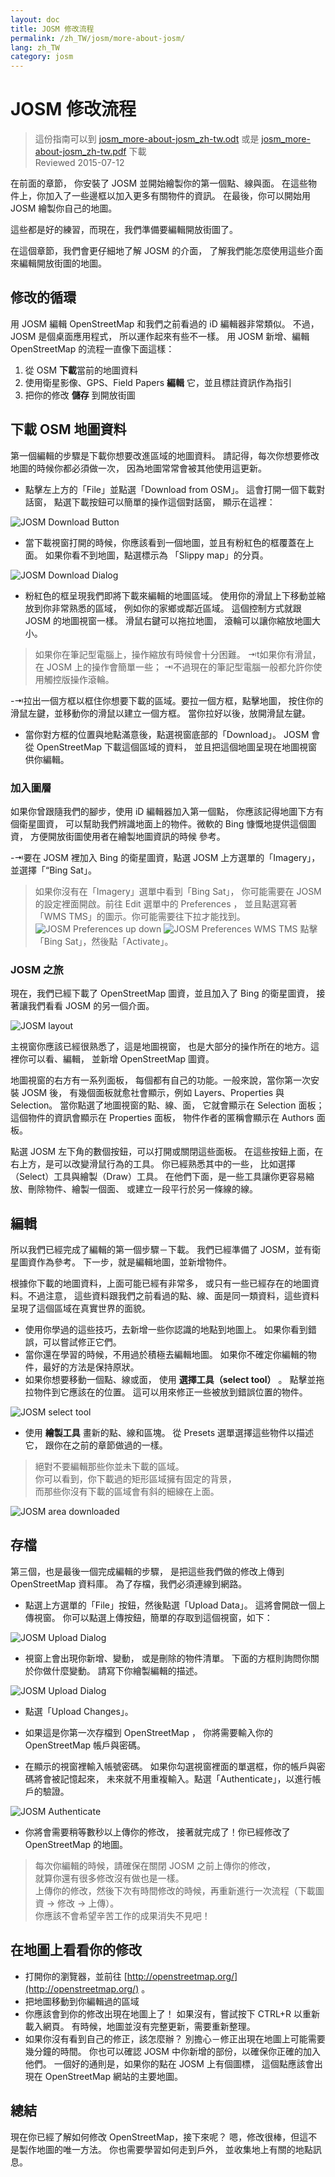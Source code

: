 ```yaml
---
layout: doc
title: JOSM 修改流程
permalink: /zh_TW/josm/more-about-josm/
lang: zh_TW
category: josm
---
```


JOSM 修改流程
========================

> 這份指南可以到 [josm_more-about-josm_zh-tw.odt](/files/josm_more-about-josm_zh-tw.odt) 或是 [josm_more-about-josm_zh-tw.pdf](/files/josm_more-about-josm_zh-tw.pdf) 下載  
> Reviewed 2015-07-12  

在前面的章節，
你安裝了 JOSM 並開始繪製你的第一個點、線與面。
在這些物件上，你加入了一些邊框以加入更多有關物件的資訊。
在最後，你可以開始用 JOSM 繪製你自己的地圖。

這些都是好的練習，而現在，我們準備要編輯開放街圖了。

在這個章節，我們會更仔細地了解 JOSM 的介面，
了解我們能怎麼使用這些介面來編輯開放街圖的地圖。

修改的循環
---------------------
用 JOSM 編輯 OpenStreetMap 和我們之前看過的 iD 編輯器非常類似。
不過， JOSM 是個桌面應用程式，
所以運作起來有些不一樣。
用 JOSM 新增、編輯 OpenStreetMap 的流程一直像下面這樣：

1. 從 OSM **下載**當前的地圖資料
2. 使用衛星影像、GPS、Field Papers **編輯** 它，並且標註資訊作為指引
3. 把你的修改 **儲存** 到開放街圖

下載 OSM 地圖資料
--------------------
第一個編輯的步驟是下載你想要改進區域的地圖資料。
請記得，每次你想要修改地圖的時候你都必須做一次，
因為地圖常常會被其他使用這更新。

- 點擊左上方的「File」並點選「Download from OSM」。
    這會打開一個下載對話窗，
    點選下載按鈕可以簡單的操作這個對話窗，
    顯示在這裡：

![JOSM Download Button][]

- 當下載視窗打開的時候，你應該看到一個地圖，並且有粉紅色的框覆蓋在上面。
    如果你看不到地圖，點選標示為
    「Slippy map」的分頁。

![JOSM Download Dialog][]

- 粉紅色的框呈現我們即將下載來編輯的地圖區域。
    使用你的滑鼠上下移動並縮放到你非常熟悉的區域，
    例如你的家鄉或鄰近區域。
    這個控制方式就跟 JOSM 的地圖視窗一樣。
    滑鼠右鍵可以拖拉地圖，
    滾輪可以讓你縮放地圖大小。

> 如果你在筆記型電腦上，操作縮放有時候會十分困難。
>⇥t如果你有滑鼠，在 JOSM 上的操作會簡單一些；
>⇥不過現在的筆記型電腦一般都允許你使用觸控版操作滾輪。

-⇥拉出一個方框以框住你想要下載的區域。要拉一個方框，點擊地圖，
    按住你的滑鼠左鍵，並移動你的滑鼠以建立一個方框。
    當你拉好以後，放開滑鼠左鍵。
- 當你對方框的位置與地點滿意後，點選視窗底部的「Download」。
    JOSM 會從 OpenStreetMap 下載這個區域的資料，
    並且把這個地圖呈現在地圖視窗
    供你編輯。

### 加入圖層
如果你曾跟隨我們的腳步，使用 iD 編輯器加入第一個點，
你應該記得地圖下方有個衛星圖資，
可以幫助我們辨識地面上的物件。微軟的 Bing 慷慨地提供這個圖資，
方便開放街圖使用者在繪製地圖資訊的時候
參考。

-⇥要在 JOSM 裡加入 Bing 的衛星圖資，點選 JOSM 上方選單的「Imagery」，
    並選擇「“Bing Sat」。

> 如果你沒有在「Imagery」選單中看到「Bing Sat」，
> 你可能需要在 JOSM 的設定裡面開啟。前往 Edit 選單中的 Preferences ，
> 並且點選寫著「WMS TMS」的圖示。你可能需要往下拉才能找到。
> ![JOSM Preferences up down][]
> ![JOSM Preferences WMS TMS][]
> 點擊「Bing Sat」，然後點「Activate」。


### JOSM 之旅
現在，我們已經下載了 OpenStreetMap 圖資，並且加入了 Bing 的衛星圖資，
接著讓我們看看 JOSM 的另一個介面。

![JOSM layout][]

主視窗你應該已經很熟悉了，這是地圖視窗， 
也是大部分的操作所在的地方。這裡你可以看、編輯，
並新增 OpenStreetMap 圖資。

地圖視窗的右方有一系列面板，
每個都有自己的功能。一般來說，當你第一次安裝 JOSM 後，
有幾個面板就愈社會顯示，例如 Layers、Properties 與 Selection。
當你點選了地圖視窗的點、線、面，
它就會顯示在 Selection 面板；
這個物件的資訊會顯示在 Properties 面板，
物件作者的匿稱會顯示在 Authors 面板。

點選 JOSM 左下角的數個按鈕，可以打開或關閉這些面板。
在這些按鈕上面，在右上方，是可以改變滑鼠行為的工具。
你已經熟悉其中的一些，
比如選擇（Select）工具與繪製（Draw）工具。
在他們下面，是一些工具讓你更容易縮放、刪除物件、繪製一個面、
或建立一段平行於另一條線的線。


編輯
----
所以我們已經完成了編輯的第一個步驟－下載。
我們已經準備了 JOSM，並有衛星圖資作為參考。
下一步，就是編輯地圖，並新增物件。

根據你下載的地圖資料，上面可能已經有非常多，
或只有一些已經存在的地圖資料。不過注意，
這些資料跟我們之前看過的點、線、面是同一類資料，這些資料呈現了這個區域在真實世界的面貌。

- 使用你學過的這些技巧，去新增一些你認識的地點到地圖上。
	如果你看到錯誤，可以嘗試修正它們。
- 當你還在學習的時候，不用過於積極去編輯地圖。
	如果你不確定你編輯的物件，最好的方法是保持原狀。
- 如果你想要移動一個點、線或面，
    使用 **選擇工具（select tool）** 。
    點擊並拖拉物件到它應該在的位置。
    這可以用來修正一些被放到錯誤位置的物件。

![JOSM select tool][]

- 使用 **繪製工具** 畫新的點、線和區塊。
    從 Presets 選單選擇這些物件以描述它，
    跟你在之前的章節做過的一樣。 

> 絕對不要編輯那些你並未下載的區域。  
你可以看到，你下載過的矩形區域擁有固定的背景，  
而那些你沒有下載的區域會有斜的細線在上面。  

![JOSM area downloaded][]

存檔
--------------
第三個，也是最後一個完成編輯的步驟，
是把這些我們做的修改上傳到 OpenStreetMap 資料庫。
為了存檔，我們必須連線到網路。

- 點選上方選單的「File」按鈕，然後點選「Upload Data」。
    這將會開啟一個上傳視窗。
    你可以點選上傳按鈕，簡單的存取到這個視窗，如下：

![JOSM Upload Dialog][]

- 視窗上會出現你新增、變動，
    或是刪除的物件清單。
    下面的方框則詢問你關於你做什麼變動。
    請寫下你繪製編輯的描述。

![JOSM Upload Dialog][]

- 點選「Upload Changes」。

- 如果這是你第一次存檔到 OpenStreetMap ，
    你將需要輸入你的 OpenStreetMap 帳戶與密碼。
- 在顯示的視窗裡輸入帳號密碼。
    如果你勾選視窗裡面的單選框，你的帳戶與密碼將會被記憶起來，
    未來就不用重複輸入。點選「Authenticate」，以進行帳戶的驗證。

![JOSM Authenticate][]

- 你將會需要稍等數秒以上傳你的修改，
    接著就完成了！你已經修改了 OpenStreetMap 的地圖。

> 每次你編輯的時候，請確保在關閉 JOSM 之前上傳你的修改，  
> 就算你還有很多修改沒有做也是一樣。  
> 上傳你的修改，然後下次有時間修改的時候，再重新進行一次流程（下載圖資 → 修改 → 上傳）。  
> 你應該不會希望辛苦工作的成果消失不見吧！

在地圖上看看你的修改
---------------------------
- 打開你的瀏覽器，並前往 [http://openstreetmap.org/](http://openstreetmap.org/) 。
- 把地圖移動到你編輯過的區域
- 你應該會到你的修改出現在地圖上了！
    如果沒有，嘗試按下 CTRL+R 以重新載入網頁。
    有時候，地圖並沒有完整更新，需要重新整理。
- 如果你沒有看到自己的修正，該怎麼辦？
    別擔心－修正出現在地圖上可能需要幾分鐘的時間。
    你也可以確認 JOSM 中你新增的部份，以確保你正確的加入他們。
    一個好的通則是，如果你的點在 JOSM 上有個圖標，
    這個點應該會出現在 OpenStreetMap 網站的主要地圖。

總結
-------
現在你已經了解如何修改 OpenStreetMap，接下來呢？
嗯，修改很棒，但這不是製作地圖的唯一方法。
你也需要學習如何走到戶外，
並收集地上有關的地點訊息。


[JOSM Download Button]: /images/josm/josm_download-button.png
[JOSM Download Dialog]: /images/josm/josm_download-dialog.png
[JOSM Preferences up down]: /images/josm/josm_preferences-up-down.png
[JOSM Preferences WMS TMS]: /images/josm/josm_preferences-wms-tms.png
[JOSM layout]: /images/josm/josm_layout.png
[JOSM select tool]: /images/josm/josm_select-tool.png
[JOSM area downloaded]: /images/josm/josm_area-downloaded.png
[JOSM Upload Button]: /images/josm/josm_upload-button.png
[JOSM Upload Dialog]: /images/josm/josm_upload-dialog.png
[JOSM Authenticate]: /images/josm/josm_authenticate.png